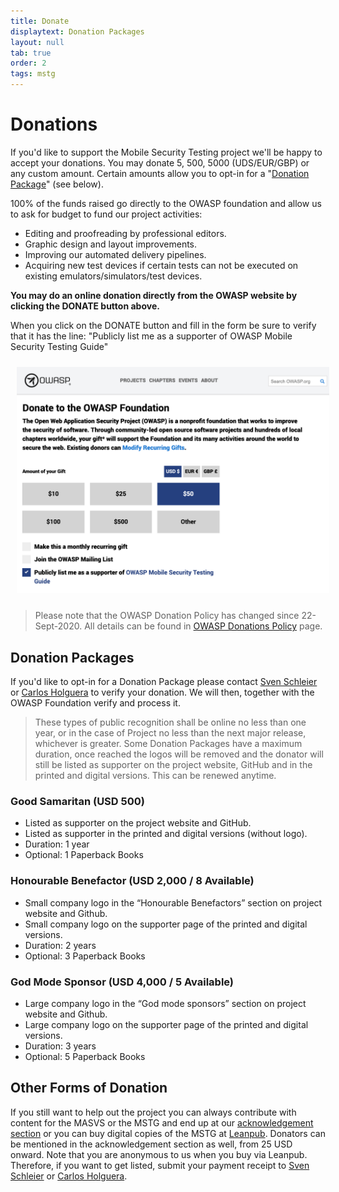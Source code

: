 ```yaml
---
title: Donate
displaytext: Donation Packages
layout: null
tab: true
order: 2
tags: mstg
---
```


# Donations

If you'd like to support the Mobile Security Testing project we'll be happy to accept your donations. You may donate 5, 500, 5000 (UDS/EUR/GBP) or any custom amount. Certain amounts allow you to opt-in for a "[Donation Package](#donation-packages)" (see below).

100% of the funds raised go directly to the OWASP foundation and allow us to ask for budget to fund our project activities:

- Editing and proofreading by professional editors.
- Graphic design and layout improvements.
- Improving our automated delivery pipelines.
- Acquiring new test devices if certain tests can not be executed on existing emulators/simulators/test devices.

**You may do an online donation directly from the OWASP website by clicking the DONATE button above.**

When you click on the DONATE button and fill in the form be sure to verify that it has the line:
"Publicly list me as a supporter of OWASP Mobile Security Testing Guide"

<img style="padding: 10px;" width="500px" src="assets/images/donation_form.png" />

> Please note that the OWASP Donation Policy has changed since 22-Sept-2020. All details can be found in [OWASP Donations Policy](https://owasp.org/www-policy/operational/donations) page.

## Donation Packages

If you'd like to opt-in for a Donation Package please contact [Sven Schleier](mailto:sven.schleier@owasp.org) or [Carlos Holguera](mailto:carlos.holguera@owasp.org) to verify your donation. We will then, together with the OWASP Foundation verify and process it.

> These types of public recognition shall be online no less than one year, or in the case of Project no less than the next major release, whichever is greater. Some Donation Packages have a maximum duration, once reached the logos will be removed and the donator will still be listed as supporter on the project website, GitHub and in the printed and digital versions. This can be renewed anytime.

### Good Samaritan (USD 500)

- Listed as supporter on the project website and GitHub.
- Listed as supporter in the printed and digital versions (without logo).
- Duration: 1 year
- Optional: 1 Paperback Books

### Honourable Benefactor (USD 2,000 / 8 Available)

- Small company logo in the “Honourable Benefactors” section on project website and Github.
- Small company logo on the supporter page of the printed and digital versions.
- Duration: 2 years
- Optional: 3 Paperback Books

### God Mode Sponsor (USD 4,000 / 5 Available)

- Large company logo in the “God mode sponsors” section on project website and Github.
- Large company logo on the supporter page of the printed and digital versions.
- Duration: 3 years
- Optional: 5 Paperback Books

## Other Forms of Donation

If you still want to help out the project you can always contribute with content for the MASVS or the MSTG and end up at our [acknowledgement section](https://github.com/OWASP/owasp-mstg/blob/master/Document/0x02-Frontispiece.md#acknowledgments "MSTG acknowledgements") or you can buy digital copies of the MSTG at [Leanpub](https://leanpub.com/mobile-security-testing-guide "MSTG at Leanpub"). Donators can be mentioned in the acknowledgement section as well, from 25 USD onward. Note that you are anonymous to us when you buy via Leanpub. Therefore, if you want to get listed, submit your payment receipt to [Sven Schleier](mailto:sven.schleier@owasp.org) or [Carlos Holguera](mailto:carlos.holguera@owasp.org).
